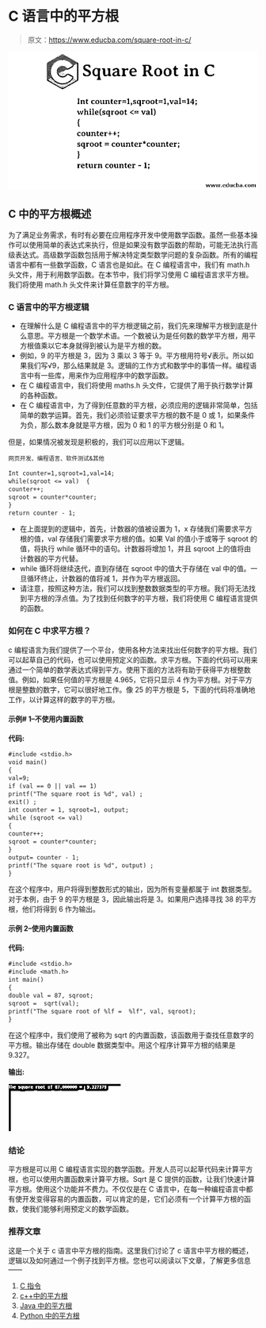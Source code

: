 # C 语言中的平方根

> 原文：<https://www.educba.com/square-root-in-c/>

![Square Root in C](img/2b33e937610861c76425934f20e327d9.png)



## C 中的平方根概述

为了满足业务需求，有时有必要在应用程序开发中使用数学函数。虽然一些基本操作可以使用简单的表达式来执行，但是如果没有数学函数的帮助，可能无法执行高级表达式。高级数学函数包括用于解决特定类型数学问题的复杂函数。所有的编程语言中都有一些数学函数，C 语言也是如此。在 C 编程语言中，我们有 math.h 头文件，用于利用数学函数。在本节中，我们将学习使用 C 编程语言求平方根。我们将使用 math.h 头文件来计算任意数字的平方根。

### C 语言中的平方根逻辑

*   在理解什么是 C 编程语言中的平方根逻辑之前，我们先来理解平方根到底是什么意思。平方根是一个数学术语。一个数被认为是任何数的数学平方根，用平方根值乘以它本身就得到被认为是平方根的数。
*   例如，9 的平方根是 3，因为 3 乘以 3 等于 9。平方根用符号√表示。所以如果我们写√9，那么结果就是 3。逻辑的工作方式和数学中的事情一样。编程语言中有一些库，用来作为应用程序中的数学函数。
*   在 C 编程语言中，我们将使用 maths.h 头文件，它提供了用于执行数学计算的各种函数。
*   在 C 编程语言中，为了得到任意数的平方根，必须应用的逻辑非常简单，包括简单的数学运算。首先，我们必须验证要求平方根的数不是 0 或 1，如果条件为负，那么数本身就是平方根，因为 0 和 1 的平方根分别是 0 和 1。

但是，如果情况被发现是积极的，我们可以应用以下逻辑。

<small>网页开发、编程语言、软件测试&其他</small>

```
Int counter=1,sqroot=1,val=14;
while(sqroot <= val)  {
counter++;
sqroot = counter*counter;
}
return counter - 1;
```

*   在上面提到的逻辑中，首先，计数器的值被设置为 1，x 存储我们需要求平方根的值，val 存储我们需要求平方根的值。如果 Val 的值小于或等于 sqroot 的值，将执行 while 循环中的语句。计数器将增加 1，并且 sqroot 上的值将由计数器的平方代替。
*   while 循环将继续迭代，直到存储在 sqroot 中的值大于存储在 val 中的值。一旦循环终止，计数器的值将减 1，并作为平方根返回。
*   请注意，按照这种方法，我们可以找到整数数据类型的平方根。我们将无法找到平方根的浮点值。为了找到任何数字的平方根，我们将使用 C 编程语言提供的函数。

### 如何在 C 中求平方根？

c 编程语言为我们提供了一个平台，使用各种方法来找出任何数字的平方根。我们可以起草自己的代码，也可以使用预定义的函数。求平方根。下面的代码可以用来通过一个简单的数学表达式得到平方。使用下面的方法将有助于获得平方根整数值。例如，如果任何值的平方根是 4.965，它将只显示 4 作为平方根。对于平方根是整数的数字，它可以很好地工作。像 25 的平方根是 5，下面的代码将准确地工作，以计算这样的数字的平方根。

#### 示例# 1–不使用内置函数

**代码:**

```
#include <stdio.h>
void main()
{
val=9;
if (val == 0 || val == 1)
printf("The square root is %d", val) ;
exit() ;
int counter = 1, sqroot=1, output;
while (sqroot <= val)
{
counter++;
sqroot = counter*counter;
}
output= counter - 1;
printf("The square root is %d", output) ;
}
```

在这个程序中，用户将得到整数形式的输出，因为所有变量都属于 int 数据类型。对于本例，由于 9 的平方根是 3，因此输出将是 3。如果用户选择寻找 38 的平方根，他们将得到 6 作为输出。

#### 示例 2–使用内置函数

**代码:**

```
#include <stdio.h>
#include <math.h>
int main()
{
double val = 87, sqroot;
sqroot =  sqrt(val);
printf("The square root of %lf =  %lf", val, sqroot);
}
```

在这个程序中，我们使用了被称为 sqrt 的内置函数，该函数用于查找任意数字的平方根。输出存储在 double 数据类型中。用这个程序计算平方根的结果是 9.327。

**输出:**

![Square Root Output](img/68bffc29c31f84721e7b40a5bbcf1b64.png)



### 结论

平方根是可以用 C 编程语言实现的数学函数。开发人员可以起草代码来计算平方根，也可以使用内置函数来计算平方根。Sqrt 是 C 提供的函数，让我们快速计算平方根。使用这个功能并不费力。不仅仅是在 C 语言中，在每一种编程语言中都有使开发变得容易的内置函数，可以肯定的是，它们必须有一个计算平方根的函数，使我们能够利用预定义的数学函数。

### 推荐文章

这是一个关于 c 语言中平方根的指南。这里我们讨论了 c 语言中平方根的概述，逻辑以及如何通过一个例子找到平方根。您也可以阅读以下文章，了解更多信息——

1.  [C 指令](https://www.educba.com/c-command/)
2.  [c++中的平方根](https://www.educba.com/square-root-in-c-plus-plus/)
3.  [Java 中的平方根](https://www.educba.com/square-root-in-java/)
4.  [Python 中的平方根](https://www.educba.com/square-root-in-python/)





